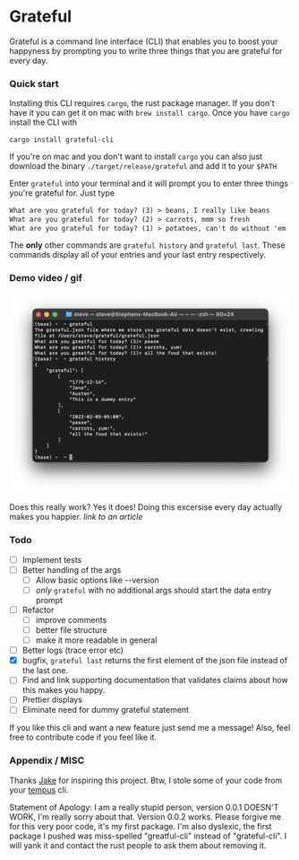 # Grateful

Grateful is a command line interface (CLI) that enables you to boost your happyness by prompting you to write three things that you are grateful for every day. 

### Quick start

Installing this CLI requires `cargo`, the rust package manager. If you don't have it you can get it on mac with `brew install cargo`. Once you have `cargo` install the CLI with

```
cargo install grateful-cli
```

If you're on mac and you don't want to install `cargo` you can also just download the binary `./target/release/grateful` and add it to your `$PATH` 

Enter `grateful` into your terminal and it will prompt you to enter three things you're grateful for. Just type 

```
What are you grateful for today? (3) > beans, I really like beans
What are you grateful for today? (2) > carrots, mmm so fresh
What are you grateful for today? (1) > potatoes, can't do without 'em
```

The **only** other commands are `grateful history` and `grateful last`. These commands display all of your entries and your last entry respectively. 

### Demo video / gif

![Example use of the cli](./img/cli-use.png)

Does this really work? Yes it does! Doing this excersise every day actually makes you happier. *link to an article*


### Todo

- [ ] Implement tests
- [ ] Better handling of the args
  - [ ] Allow basic options like --version
  - [ ] *only* `grateful` with no additional args should start the data entry prompt
- [ ] Refactor 
  - [ ] improve comments
  - [ ] better file structure
  - [ ] make it more readable in general
- [ ] Better logs (trace error etc)
- [x] bugfix, `grateful last` returns the first element of the json file instead of the last one.
- [ ] Find and link supporting documentation that validates claims about how this makes you happy. 
- [ ] Prettier displays
- [ ] Eliminate need for dummy grateful statement

If you like this cli and want a new feature just send me a message! Also, feel free to contribute code if you feel like it. 

### Appendix / MISC

Thanks [Jake](https://github.com/jakewilson/) for inspiring this project. Btw, I stole some of your code from your [tempus](https://github.com/jakewilson/tempus) cli.

Statement of Apology: I am a really stupid person, version 0.0.1 DOESN'T WORK, I'm really sorry about that. Version 0.0.2 works. Please forgive me for this very poor code, it's my first package. I'm also dyslexic, the first package I pushed was miss-spelled "greatful-cli" instead of "grateful-cli". I will yank it and contact the rust people to ask them about removing it. 


